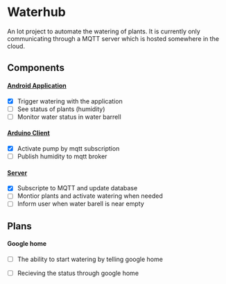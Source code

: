 
# Waterhub

An Iot project to automate the watering of plants.
It is currently only communicating through a MQTT server which is hosted somewhere in the cloud.


## Components


#### [Android Application](https://github.com/GF3R/Waterhub/tree/master/WaterhubApp)
- [x] Trigger watering with the application
- [ ] See status of plants (humidity)
- [ ] Monitor water status in water barrell
	
#### [Arduino Client](https://github.com/GF3R/Waterhub/tree/master/WaterhubArduinoClient)
- [x] Activate pump by mqtt subscription
- [ ] Publish humidity to mqtt broker

#### [Server](https://github.com/GF3R/Waterhub/tree/master/WaterhubServer)
- [x] Subscripte to MQTT and update database
- [ ] Montior plants and activate watering when needed
- [ ] Inform user when water barell is near empty

## Plans

#### Google home
- [ ] The ability to start watering by telling google home
- [ ] Recieving the status through google home

